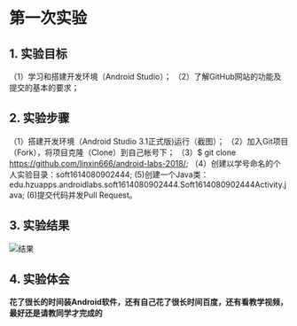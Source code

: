 # 第一次实验 
 
 ## 1. 实验目标
 （1）学习和搭建开发环境（Android Studio）；
 （2）了解GitHub网站的功能及提交的基本的要求；
 ## 2. 实验步骤
 （1）搭建开发环境（Android Studio 3.1正式版)运行（截图）；
 （2）加入Git项目（Fork），将项目克隆（Clone）到自己帐号下；
 （3）$ git clone https://github.com/linxin666/android-labs-2018/;
 （4）创建以学号命名的个人实验目录：soft1614080902444;
  (5)创建一个Java类：edu.hzuapps.androidlabs.soft1614080902444.Soft1614080902444Activity.java;
  (6)提交代码并发Pull Request。
 
 ## 3. 实验结果
 
 ![结果](https://github.com/linxin666/android-labs-2018/blob/master/Soft1614080902444/%E5%9B%BE%E7%89%87.png)
 ## 4. 实验体会
 
 **花了很长的时间装Android软件，还有自己花了很长时间百度，还有看教学视频，最好还是请教同学才完成的**
